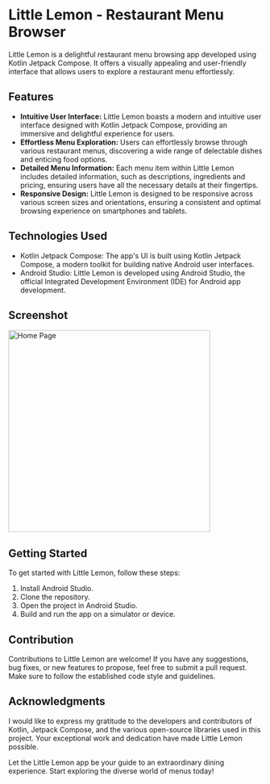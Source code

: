 # Little Lemon - Restaurant Menu Browser

Little Lemon is a delightful restaurant menu browsing app developed using Kotlin Jetpack Compose. It offers a visually appealing and user-friendly interface that allows users to explore a restaurant menu effortlessly.

## Features

- **Intuitive User Interface:** Little Lemon boasts a modern and intuitive user interface designed with Kotlin Jetpack Compose, providing an immersive and delightful experience for users.
- **Effortless Menu Exploration:** Users can effortlessly browse through various restaurant menus, discovering a wide range of delectable dishes and enticing food options.
- **Detailed Menu Information:** Each menu item within Little Lemon includes detailed information, such as descriptions, ingredients and pricing, ensuring users have all the necessary details at their fingertips.
- **Responsive Design:** Little Lemon is designed to be responsive across various screen sizes and orientations, ensuring a consistent and optimal browsing experience on smartphones and tablets.

## Technologies Used

- Kotlin Jetpack Compose: The app's UI is built using Kotlin Jetpack Compose, a modern toolkit for building native Android user interfaces.
- Android Studio: Little Lemon is developed using Android Studio, the official Integrated Development Environment (IDE) for Android app development.

## Screenshot

<img src="https://github.com/007-Shivam/Little_Lemon/assets/101915190/d0ac6eab-cee8-4cfc-83eb-6f7988676892" alt="Home Page" width="400">


## Getting Started

To get started with Little Lemon, follow these steps:

1. Install Android Studio.
2. Clone the repository.
3. Open the project in Android Studio.
4. Build and run the app on a simulator or device.

## Contribution

Contributions to Little Lemon are welcome! If you have any suggestions, bug fixes, or new features to propose, feel free to submit a pull request. Make sure to follow the established code style and guidelines.

## Acknowledgments

I would like to express my gratitude to the developers and contributors of Kotlin, Jetpack Compose, and the various open-source libraries used in this project. Your exceptional work and dedication have made Little Lemon possible.

Let the Little Lemon app be your guide to an extraordinary dining experience. Start exploring the diverse world of menus today!
